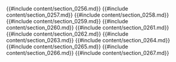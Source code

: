 {{#include content/section_0256.md}}
{{#include content/section_0257.md}}
{{#include content/section_0258.md}}
{{#include content/section_0259.md}}
{{#include content/section_0260.md}}
{{#include content/section_0261.md}}
{{#include content/section_0262.md}}
{{#include content/section_0263.md}}
{{#include content/section_0264.md}}
{{#include content/section_0265.md}}
{{#include content/section_0266.md}}
{{#include content/section_0267.md}}
